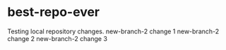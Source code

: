 # best-repo-ever
Testing local repository changes.
new-branch-2 change 1
new-branch-2 change 2
new-branch-2 change 3